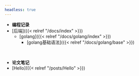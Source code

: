 ```yaml
---
headless: true
---
```


- **编程记录**
- [后端]({{< relref "/docs/index" >}})
  - [golang]({{< relref "/docs/golang/index" >}})
    - [golang基础语法]({{< relref "/docs/golang/base" >}})
<br />

- **论文笔记**
- [Hello]({{< relref "/posts/Hello" >}})
<br />
